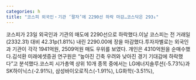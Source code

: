 ```yaml
---
categories: h
title: "코스피 외국인‧기관 ‘팔자’에 2290선 하락 마감…코스닥은 293↓"
---
```

코스피가 23일 외국인과 기관의 매도에 2290선으로 하락했다.이날 코스피는 전 거래일(2332.31) 대비 42.31p(1.81%) 내린 2290.00에 장을 마감했다.투자자별로는 외국인과 기관이 각각 1941억원, 2509억원 매도 우위를 보였다. 개인은 4310억원을 순매수했다.김석환 미래에셋증권 연구원은 “높아진 긴축 우려와 낮아진 경기 기대감에 하락했다”고 분석했다.코스피 시가총액 상위 10개 종목 중에서는 LG에너지솔루션(-5.73%)과 SK하이닉스(-2.91%), 삼성바이오로직스(-1.91%), LG화학(-3.51%),